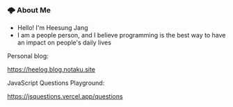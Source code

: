 






  

### 🌩 About Me 
<p>
  
- Hello! I'm Heesung Jang
- I am a people person, and I believe programming is the best way to have an impact on people's daily lives
</p>


Personal blog: 

https://heelog.blog.notaku.site

JavaScript Questions Playground: 

https://jsquestions.vercel.app/questions




